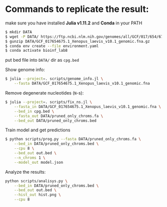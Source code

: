 # Commands to replicate the result:

make sure you have installed **Julia v1.11.2** and **Conda** in your PATH
```sh
$ mkdir DATA
$ wget -P DATA/ https://ftp.ncbi.nlm.nih.gov/genomes/all/GCF/017/654/675/GCF_017654675.1_Xenopus_laevis_v10.1/GCF_017654675.1_Xenopus_laevis_v10.1_genomic.fna.gz
$ gunzip DATA/GCF_017654675.1_Xenopus_laevis_v10.1_genomic.fna.gz
$ conda env create --file environment.yaml
$ conda activate bioinf_lab8
```
put bed file into `DATA/` dir as `cpg.bed`

Show genome info:
```sh
$ julia --project=. scripts/genome_info.jl \
    --fasta DATA/GCF_017654675.1_Xenopus_laevis_v10.1_genomic.fna
```

Remove degenerate nucleotides (`N`-s):
```sh
$ julia --project=. scripts/fix_ns.jl \
    --fasta_in DATA/GCF_017654675.1_Xenopus_laevis_v10.1_genomic.fna \
    --bed_in cpg.bed \
    --fasta_out DATA/pruned_only_chroms.fa \
    --bed_out DATA/pruned_only_chroms.bed
```

Train model and get predictions
```sh
$ python scripts/prog.py --fasta DATA/pruned_only_chroms.fa \
    --bed_in DATA/pruned_only_chroms.bed \
    --cpu 8 \
    --bed_out out.bed \
    --n_chroms 1 \
    --model_out model.json
```

Analyze the results:
```sh
python scripts/analisys.py \
    --bed_in DATA/pruned_only_chroms.bed \
    --bed_out out.bed \
    --hist_out hist.png \
    --cpu 8 
```